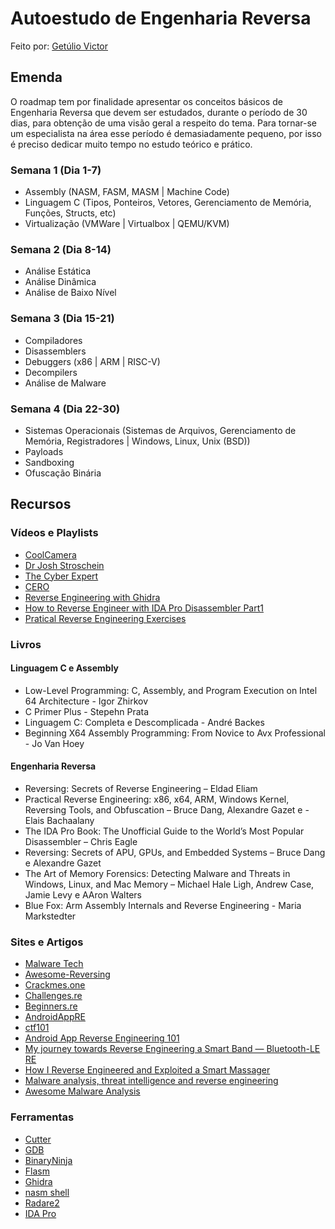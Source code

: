 # Autoestudo de Engenharia Reversa

Feito por: [Getúlio Victor](https://github.com/GetulioVictor)

## Emenda

O roadmap tem por finalidade apresentar os conceitos básicos de Engenharia Reversa que devem ser estudados, durante o período de 30 dias,
para obtenção de uma visão geral a respeito do tema. Para tornar-se um especialista na área esse período é demasiadamente pequeno, por isso é
preciso dedicar muito tempo no estudo teórico e prático.

### Semana 1 (Dia 1-7)
  - Assembly (NASM, FASM, MASM | Machine Code)
  - Linguagem C (Tipos, Ponteiros, Vetores, Gerenciamento de Memória, Funções, Structs, etc)
  - Virtualização (VMWare | Virtualbox | QEMU/KVM)
### Semana 2 (Dia 8-14)
  - Análise Estática
  - Análise Dinâmica
  - Análise de Baixo Nível
### Semana 3 (Dia 15-21)
  - Compiladores
  - Disassemblers
  - Debuggers (x86 | ARM | RISC-V)
  - Decompilers
  - Análise de Malware
### Semana 4 (Dia 22-30)
  - Sistemas Operacionais (Sistemas de Arquivos, Gerenciamento de Memória, Registradores | Windows, Linux, Unix (BSD))
  - Payloads
  - Sandboxing
  - Ofuscação Binária

## Recursos

### Vídeos e Playlists
 - [CoolCamera](https://youtube.com/playlist?list=PLMB3ddm5Yvh3gf_iev78YP5EPzkA3nPdL)
 - [Dr Josh Stroschein](https://youtube.com/playlist?list=PLHJns8WZXCdvaD7-xR7e5FJNW_6H9w-wC)
 - [The Cyber Expert](https://youtube.com/playlist?list=PL-DxAN1jsRa9151ezNuCbh7UkGS0bMPdw)
 - [CERO](https://youtube.com/playlist?list=PLIfZMtpPYFP6zLKlnyAeWY1I85VpyshAA)
 - [Reverse Engineering with Ghidra](https://www.youtube.com/watch?v=4urMITJKQQs)
 - [How to Reverse Engineer with IDA Pro Disassembler Part1](https://www.youtube.com/watch?v=fgMl0Uqiey8)
 - [Pratical Reverse Engineering Exercises](https://www.youtube.com/playlist?list=PLt9cUwGw6CYFFCQXdowh_hHj0PWTfqKz-)

### Livros

#### Linguagem C e Assembly
- Low-Level Programming: C, Assembly, and Program Execution on Intel 64 Architecture - Igor Zhirkov
- C Primer Plus - Stepehn Prata
- Linguagem C: Completa e Descomplicada - André Backes
- Beginning X64 Assembly Programming: From Novice to Avx Professional - Jo Van Hoey

#### Engenharia Reversa
 - Reversing: Secrets of Reverse Engineering – Eldad Eliam
 - Practical Reverse Engineering: x86, x64, ARM, Windows Kernel, Reversing Tools, and Obfuscation – Bruce Dang, Alexandre Gazet e  -Elais Bachaalany
 - The IDA Pro Book: The Unofficial Guide to the World’s Most Popular Disassembler – Chris Eagle
 - Reversing: Secrets of APU, GPUs, and Embedded Systems – Bruce Dang e Alexandre Gazet
 - The Art of Memory Forensics: Detecting Malware and Threats in Windows, Linux, and Mac Memory – Michael Hale Ligh, Andrew Case, Jamie Levy e AAron Walters
 - Blue Fox: Arm Assembly Internals and Reverse Engineering - Maria Markstedter
 
### Sites e Artigos
 - [Malware Tech](https://www.malwaretech.com/challenges/windows-reversing)
 - [Awesome-Reversing](https://github.com/tylerha97/awesome-reversing)
 - [Crackmes.one](https://crackmes.one/)
 - [Challenges.re](https://challenges.re/)
 - [Beginners.re](https://beginners.re/)
 - [AndroidAppRE](https://www.ragingrock.com/AndroidAppRE/)
 - [ctf101](https://ctf101.org/reverse-engineering/overview/)
 - [Android App Reverse Engineering 101](https://www.ragingrock.com/AndroidAppRE/)
 - [My journey towards Reverse Engineering a Smart Band — Bluetooth-LE RE](https://medium.com/@arunmag/my-journey-towards-reverse-engineering-a-smart-band-bluetooth-le-re-d1dea00e4de2)
 - [How I Reverse Engineered and Exploited a Smart Massager](https://medium.com/@arunmag/how-i-reverse-engineered-and-exploited-a-smart-massager-ee7c9f21bf33)
 - [Malware analysis, threat intelligence and reverse engineering](https://www.slideshare.net/bartblaze/malware-analysis-threat-intelligence-and-reverse-engineering)
 - [Awesome Malware Analysis](https://github.com/rshipp/awesome-malware-analysis)
 
### Ferramentas
 - [Cutter](https://cutter.re/)
 - [GDB]()
 - [BinaryNinja](https://binary.ninja)
 - [Flasm](https://www.systutorials.com/docs/linux/man/1-flasm/)
 - [Ghidra](https://ghidra-sre.org/)
 - [nasm shell](https://www.kali.org/tools/nasm/)
 - [Radare2](https://github.com/radareorg/radare2)
 - [IDA Pro](https://hex-rays.com/IDA-pro/)
